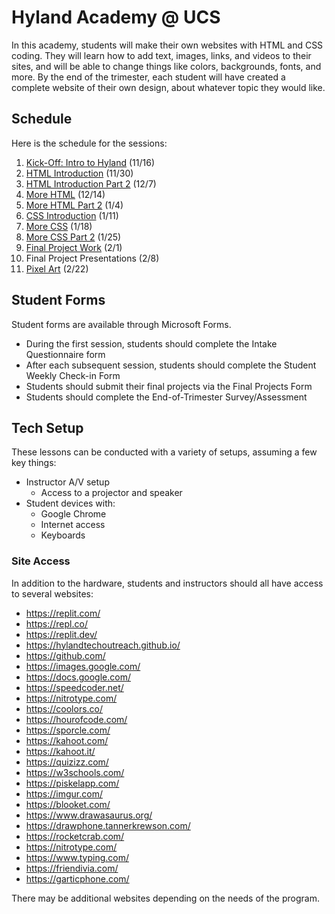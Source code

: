 # Hyland Academy @ UCS
In this academy, students will make their own websites with HTML and CSS coding. They will learn how to add text, images, links, and videos to their sites, and will be able to change things like colors, backgrounds, fonts, and more. By the end of the trimester, each student will have created a complete website of their own design, about whatever topic they would like.

## Schedule
Here is the schedule for the sessions:

1. [Kick-Off: Intro to Hyland](IntroHyland/) (11/16)
1. [HTML Introduction](HtmlIntro/) (11/30)
1. [HTML Introduction Part 2](HtmlIntro2/) (12/7)
1. [More HTML](MoreHtml/) (12/14)
1. [More HTML Part 2](MoreHtml2/) (1/4)
1. [CSS Introduction](CssIntro/) (1/11)
1. [More CSS](MoreCss/) (1/18)
1. [More CSS Part 2](MoreCss2/) (1/25)
1. [Final Project Work](FinalProject/) (2/1)
1. Final Project Presentations (2/8)
1. [Pixel Art](Piskel/) (2/22)

## Student Forms
Student forms are available through Microsoft Forms.

- During the first session, students should complete the Intake Questionnaire form
- After each subsequent session, students should complete the Student Weekly Check-in Form
- Students should submit their final projects via the Final Projects Form
- Students should complete the End-of-Trimester Survey/Assessment

## Tech Setup
These lessons can be conducted with a variety of setups, assuming a few key things:

- Instructor A/V setup
  - Access to a projector and speaker
- Student devices with:
  - Google Chrome
  - Internet access
  - Keyboards

### Site Access
In addition to the hardware, students and instructors should all have access to several websites:

- https://replit.com/
- https://repl.co/
- https://replit.dev/
- https://hylandtechoutreach.github.io/
- https://github.com/
- https://images.google.com/
- https://docs.google.com/
- https://speedcoder.net/
- https://nitrotype.com/
- https://coolors.co/
- https://hourofcode.com/
- https://sporcle.com/
- https://kahoot.com/
- https://kahoot.it/
- https://quizizz.com/
- https://w3schools.com/
- https://piskelapp.com/
- https://imgur.com/
- https://blooket.com/
- https://www.drawasaurus.org/
- https://drawphone.tannerkrewson.com/
- https://rocketcrab.com/
- https://nitrotype.com/
- https://www.typing.com/
- https://friendivia.com/
- https://garticphone.com/

There may be additional websites depending on the needs of the program.
